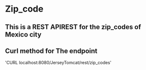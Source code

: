 # Zip_code
## This is a REST APIREST for the zip_codes of Mexico city

## Curl method for The endpoint
'CURL localhost:8080/JerseyTomcat/rest/zip_codes'
   
 
